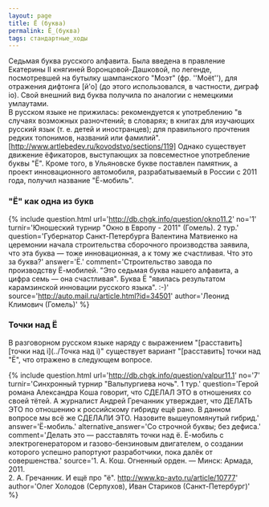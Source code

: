 ```yaml
---
layout: page
title: Ё (буква)
permalink: Ё_(буква)
tags: стандартные_ходы
---
```

Седьмая буква русского алфавита. Была введена в правление Екатерины II княгиней Воронцовой-Дашковой, по легенде, посмотревшей на бутылку шампанского "Моэт" (фр. ''Moёt''), для отражения дифтонга [й'о] (до этого использовался, в частности, диграф io). Свой внешний вид буква получила по аналогии с немецкими умлаутами.
<br>В русском языке не прижилась: рекомендуется к употреблению "в случаях возможных разночтений; в словарях; в книгах для изучающих русский язык (т. е. детей и иностранцев); для правильного прочтения редких топонимов, названий или фамилий".[http://www.artlebedev.ru/kovodstvo/sections/119] Однако существует движение ёфикаторов, выступающих за повсеместное употребление буквы "Ё".
Кроме того, в Ульяновске букве поставлен памятник, а проект инновационного автомобиля, разрабатываемый в России с 2011 года, получил название "Ё-мобиль".

### "Ё" как одна из букв 

{% include question.html
url='http://db.chgk.info/question/okno11.2'
no='1'
turnir='Юношеский турнир "Окно в Европу - 2011" (Гомель). 2 тур.'
question='Губернатор Санкт-Петербурга Валентина Матвиенко на церемонии начала строительства сборочного производства заявила, что эта буква — тоже инновационная, а к тому же счастливая. Что это за буква?'
answer='Ё.'
comment='Строительство завода по производству Ё-мобилей. "Это седьмая буква нашего алфавита, а цифра семь — она счастливая". Буква Ё "явилась результатом карамзинской инновации русского языка". :-)'
source='http://auto.mail.ru/article.html?id=34501'
author='Леонид Климович (Гомель)'
 %}

### Точки над Ё  

В разговорном русском языке наряду с выражением "[расставить] [точки над i](../Точка над i)" существует вариант "[расставить] точки над "Ё", что отражено в следующем вопросе.

{% include question.html
url='http://db.chgk.info/question/valpur11.1'
no='7'
turnir='Синхронный турнир "Вальпургиева ночь". 1 тур.'
question='Герой романа Александра Коша говорит, что СДЕЛАЛ ЭТО в отношениях со своей тётей. А журналист Андрей Гречанник утверждает, что ДЕЛАТЬ ЭТО по отношению к российскому гибриду ещё рано. В данном вопросе мы всё же СДЕЛАЛИ ЭТО. Назовите вышеупомянутый гибрид.'
answer='Ё-мобиль.'
alternative_answer='Со строчной буквы; без дефиса.'
comment='Делать это — расставлять точки над ё. Ё-мобиль с электрогенератором и газово-бензиновым двигателем, о создании которого успешно рапортуют разработчики, пока далёк от совершенства.'
source='1. А. Кош. Огненный орден. — Минск: Армада, 2011. <br>2. А. Гречанник. И ещё про "ё". http://www.kp-avto.ru/article/10777'
author='Олег Холодов (Серпухов), Иван Стариков (Санкт-Петербург)'
 %}

